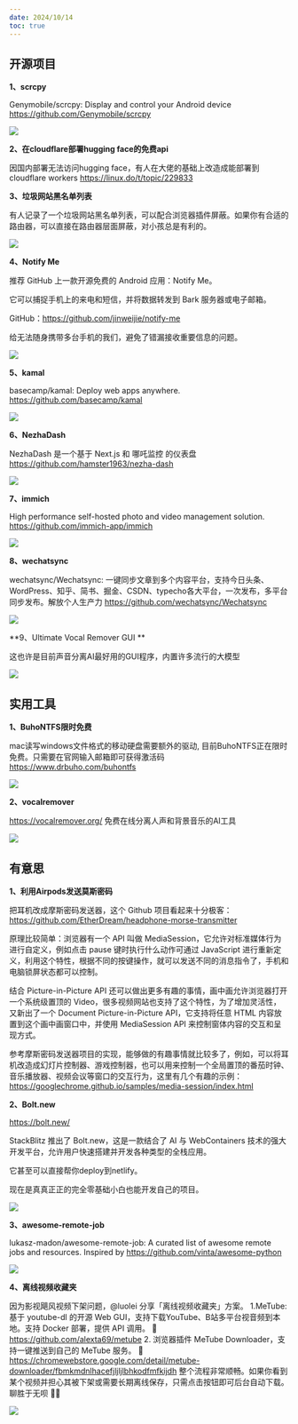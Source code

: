 ```yaml
---
date: 2024/10/14
toc: true
---
```


## 开源项目
**1、scrcpy**

Genymobile/scrcpy: Display and control your Android device <https://github.com/Genymobile/scrcpy>

![](https://github.com/Genymobile/scrcpy/raw/master/assets/screenshot-debian-600.jpg)

**2、在cloudflare部署hugging face的免费api**

因国内部署无法访问hugging face，有人在大佬的基础上改造成能部署到cloudflare workers <https://linux.do/t/topic/229833>



**3、垃圾网站黑名单列表**

有人记录了一个垃圾网站黑名单列表，可以配合浏览器插件屏蔽。如果你有合适的路由器，可以直接在路由器层面屏蔽，对小孩总是有利的。

![](https://opengraph.githubassets.com/c89d529eeed5aab52b6c1d2d92fda954b3eb7329da4ac353443176235a11762b/obgnail/chinese-internet-is-dead)

**4、Notify Me**

推荐 GitHub 上一款开源免费的 Android 应用：Notify Me。

它可以捕捉手机上的来电和短信，并将数据转发到 Bark 服务器或电子邮箱。

GitHub：<https://github.com/jinweijie/notify-me>

给无法随身携带多台手机的我们，避免了错漏接收重要信息的问题。 

![](https://pbs.twimg.com/media/GZmhByeawAA_ku0?format=jpg&name=large)

**5、kamal**

basecamp/kamal: Deploy web apps anywhere. <https://github.com/basecamp/kamal>

![](https://repository-images.githubusercontent.com/586265895/2398b983-cdec-41dd-b10a-5d701f087792)

**6、NezhaDash**

NezhaDash 是一个基于 Next.js 和 哪吒监控 的仪表盘 <https://github.com/hamster1963/nezha-dash>

![](https://opengraph.githubassets.com/eda8dcb058cea2e297b7e28230db7742f821f3a7562ceac93f39b09b08735143/hamster1963/nezha-dash)

**7、immich**

High performance self-hosted photo and video management solution. <https://github.com/immich-app/immich>

![](https://repository-images.githubusercontent.com/455229168/ebba3238-9ef5-4891-ad58-a3b0223b12bd)

**8、wechatsync**

wechatsync/Wechatsync: 一键同步文章到多个内容平台，支持今日头条、WordPress、知乎、简书、掘金、CSDN、typecho各大平台，一次发布，多平台同步发布。解放个人生产力 <https://github.com/wechatsync/Wechatsync>

![](https://opengraph.githubassets.com/3832e7af6cc1f1244a83c46120d2b1088731c262f3f2099f12184f20b8136250/wechatsync/Wechatsync)

**9、Ultimate Vocal Remover GUI **

 这也许是目前声音分离AI最好用的GUI程序，内置许多流行的大模型



![](https://raw.githubusercontent.com/Anjok07/ultimatevocalremovergui/master/gui_data/img/UVR_v5.6.png?raw=true)

## 实用工具
**1、BuhoNTFS限时免费**

mac读写windows文件格式的移动硬盘需要额外的驱动, 目前BuhoNTFS正在限时免费。只需要在官网输入邮箱即可获得激活码
 <https://www.drbuho.com/buhontfs>

![](https://www.drbuho.com/images/buhontfs/home/ntfs-en@2x.png)

**2、vocalremover**

<https://vocalremover.org/> 免费在线分离人声和背景音乐的AI工具

![](https://vocalremover.org/img/remover/player_zh_1100x576.png)

## 有意思
**1、利用Airpods发送莫斯密码**

把耳机改成摩斯密码发送器，这个 Github 项目看起来十分极客：<https://github.com/EtherDream/headphone-morse-transmitter>

原理比较简单：浏览器有一个 API 叫做 MediaSession，它允许对标准媒体行为进行自定义，例如点击 pause 键时执行什么动作可通过 JavaScript 进行重新定义，利用这个特性，根据不同的按键操作，就可以发送不同的消息指令了，手机和电脑锁屏状态都可以控制。

结合 Picture-in-Picture API 还可以做出更多有趣的事情，画中画允许浏览器打开一个系统级置顶的 Video，很多视频网站也支持了这个特性，为了增加灵活性，又新出了一个 Document Picture-in-Picture API，它支持将任意 HTML 内容放置到这个画中画窗口中，并使用 MediaSession  API 来控制窗体内容的交互和呈现方式。

参考摩斯密码发送器项目的实现，能够做的有趣事情就比较多了，例如，可以将耳机改造成幻灯片控制器、游戏控制器，也可以用来控制一个全局置顶的番茄时钟、音乐播放器、视频会议等窗口的交互行为，这里有几个有趣的示例：<https://googlechrome.github.io/samples/media-session/index.html>



**2、Bolt․new**

<https://bolt.new/>

StackBlitz 推出了 Bolt․new，这是一款结合了 AI 与 WebContainers 技术的强大开发平台，允许用户快速搭建并开发各种类型的全栈应用。

它甚至可以直接帮你deploy到netlify。

现在是真真正正的完全零基础小白也能开发自己的项目。

![](http://t-qiniu.linkroutes.com/uPic/fRJF9n_CmxXR0.png)

**3、awesome-remote-job**

lukasz-madon/awesome-remote-job: A curated list of awesome remote jobs and resources. Inspired by <https://github.com/vinta/awesome-python>

![](https://opengraph.githubassets.com/f85b4660d1ff67349d2a601e9bdbd3dda794f99026533d7f211b5ede452cb78a/lukasz-madon/awesome-remote-job)

**4、离线视频收藏夹**

因为影视飓风视频下架问题，@luolei 分享「离线视频收藏夹」方案。
1.MeTube: 基于 youtube-dl 的开源 Web GUI，支持下载YouTube、B站多平台视音频到本地。支持 Docker 部署，提供 API 调用。
🔗 <https://github.com/alexta69/metube>
2. 浏览器插件 MeTube Downloader，支持一键推送到自己的 MeTube 服务。
🔗 <https://chromewebstore.google.com/detail/metube-downloader/fbmkmdnlhacefjljljlbhkodfmfkijdh>
整个流程非常顺畅。如果你看到某个视频并担心其被下架或需要长期离线保存，只需点击按钮即可后台自动下载。聊胜于无呗 🧑‍💻

![](https://pbs.twimg.com/media/GZb7Ih_bMAAIIE4?format=jpg&name=900x900)

